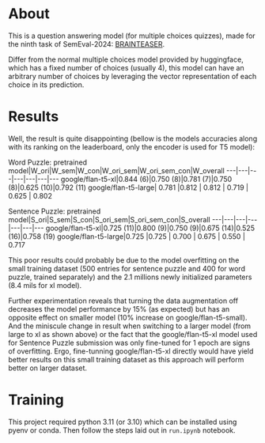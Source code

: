 # About
This is a question answering model (for multiple choices quizzes), made for the ninth task of SemEval-2024: [BRAINTEASER](https://brainteasersem.github.io/).

Differ from the normal multiple choices model provided by huggingface, which has a fixed number of choices (usually 4), this model can have an arbitrary number of choices by leveraging the vector representation of each choice in its prediction.

# Results
Well, the result is quite disappointing (bellow is the models accuracies along with its ranking on the leaderboard, only the encoder is used for T5 model):

Word Puzzle:
pretrained model|W_ori|W_sem|W_con|W_ori_sem|W_ori_sem_con|W_overall
---|---|---|---|---|---|---
google/flan-t5-xl|0.844 (6)|0.750 (8)|0.781 (7)|0.750 (8)|0.625 (10)|0.792 (11)
google/flan-t5-large| 0.781 |0.812 | 	0.812 | 	0.719 | 	0.625 | 	0.802

Sentence Puzzle:
pretrained model|S_ori|S_sem|S_con|S_ori_sem|S_ori_sem_con|S_overall
---|---|---|---|---|---|---
google/flan-t5-xl|0.725 (11)|0.800 (9)|0.750 (9)|0.675 (14)|0.525 (16)|0.758 (19)
google/flan-t5-large|0.725 |0.725 | 	0.700 | 	0.675 | 	0.550 | 	0.717

This poor results could probably be due to the model overfitting on the small training dataset (500 entries for sentence puzzle and 400 for word puzzle, trained separately) and the 2.1 millions newly initialized parameters (8.4 mils for xl model).

Further experimentation reveals that turning the data augmentation off decreases the model performance by 15% (as expected) but has an opposite effect on smaller model (10% increase on google/flan-t5-small). And the miniscule change in result when switching to a larger model (from large to xl as shown above) or the fact that the google/flan-t5-xl model used for Sentence Puzzle submission was only fine-tuned for 1 epoch are signs of overfitting. Ergo, fine-tunning google/flan-t5-xl directly would have yield better results on this small training dataset as this approach will perform better on larger dataset.

# Training

This project required python 3.11 (or 3.10) which can be installed using pyenv or conda. Then follow the steps laid out in `run.ipynb` notebook.

